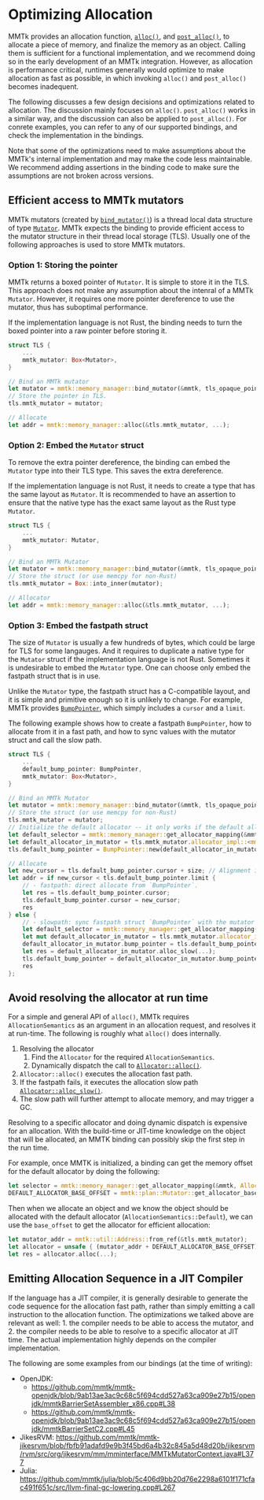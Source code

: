 # Optimizing Allocation

MMTk provides an allocation function, [`alloc()`](https://docs.mmtk.io/api/mmtk/memory_manager/fn.alloc.html),
and [`post_alloc()`](https://docs.mmtk.io/api/mmtk/memory_manager/fn.post_alloc.html), to allocate a piece of memory, and
finalize the memory as an object. Calling them is sufficient for a functional implementation, and we recommend doing
so in the early development of an MMTk integration. However, as allocation is performance critical, runtimes generally would
optimize to make allocation as fast as possible, in which invoking `alloc()` and `post_alloc()` becomes inadequent.

The following discusses a few design decisions and optimizations related to allocation. The discussion mainly focuses on `alloc()`.
`post_alloc()` works in a similar way, and the discussion can also be applied to `post_alloc()`.
For conrete examples, you can refer to any of our supported bindings, and check the implementation in the bindings.

Note that some of the optimizations need to make assumptions about the MMTk's internal implementation and may make the code less maintainable.
We recommend adding assertions in the binding code to make sure the assumptions are not broken across versions.

## Efficient access to MMTk mutators

MMTk mutators (created by [`bind_mutator()`](https://docs.mmtk.io/api/mmtk/memory_manager/fn.bind_mutator.html)) is a thread local data structure
of type [`Mutator`](https://docs.mmtk.io/api/mmtk/plan/struct.Mutator.html).
MMTk expects the binding to provide efficient access to the mutator structure in their thread local storage (TLS).
Usually one of the following approaches is used to store MMTk mutators.

### Option 1: Storing the pointer

MMTk returns a boxed pointer of `Mutator`. It is simple to store it in the TLS.
This approach does not make any assumption about the intenral of a MMTk `Mutator`. However, it requires one more pointer dereference
to use the mutator, thus has suboptimal performance.

If the implementation language is not Rust,
the binding needs to turn the boxed pointer into a raw pointer before storing it.

```rust
struct TLS {
    ...
    mmtk_mutator: Box<Mutator>,
}

// Bind an MMTk mutator
let mutator = mmtk::memory_manager::bind_mutator(&mmtk, tls_opaque_pointer);
// Store the pointer in TLS.
tls.mmtk_mutator = mutator;

// Allocate
let addr = mmtk::memory_manager::alloc(&tls.mmtk_mutator, ...);
```

### Option 2: Embed the `Mutator` struct

To remove the extra pointer dereference, the binding can embed the `Mutator` type into their TLS type. This saves the extra dereference.

If the implementation language is not Rust, it needs to create a type that has the same layout as `Mutator`. It is recommended to
have an assertion to ensure that the native type has the exact same layout as the Rust type `Mutator`.

```rust
struct TLS {
    ...
    mmtk_mutator: Mutator,
}

// Bind an MMTk Mutator
let mutator = mmtk::memory_manager::bind_mutator(&mmtk, tls_opaque_pointer);
// Store the struct (or use memcpy for non-Rust)
tls.mmtk_mutator = Box::into_inner(mutator);

// Allocator
let addr = mmtk::memory_manager::alloc(&tls.mmtk_mutator, ...);
```

### Option 3: Embed the fastpath struct

The size of `Mutator` is usually a few hundreds of bytes, which could be large for TLS for some langauges.
And it requires to duplicate a native type for the `Mutator` struct if the implementation language is not Rust.
Sometimes it is undesirable to embed the `Mutator` type. One can choose only embed the fastpath struct that is in use.

Unlike the `Mutator` type, the fastpath struct has a C-compatible layout, and it is simple and primitive enough
so it is unlikely to change. For example, MMTk provides [`BumpPointer`](https://docs.mmtk.io/api/mmtk/util/alloc/struct.BumpPointer.html),
which simply includes a `cursor` and a `limit`.

The following example shows how to create a fastpath `BumpPointer`, how to allocate from it in a fast path, and
how to sync values with the mutator struct and call the slow path.

```rust
struct TLS {
    ...
    default_bump_pointer: BumpPointer,
    mmtk_mutator: Box<Mutator>,
}

// Bind an MMTk Mutator
let mutator = mmtk::memory_manager::bind_mutator(&mmtk, tls_opaque_pointer);
// Store the struct (or use memcpy for non-Rust)
tls.mmtk_mutator = mutator;
// Initialize the default allocator -- it only works if the default allocator for the current plan is a bump pointer allocator.
let default_selector = mmtk::memory_manager::get_allocator_mapping(&mmtk, AllocationSemantics::Default);
let default_allocator_in_mutator = tls.mmtk_mutator.allocator_impl::<mmtk::util::alloc::BumpAllocator>(default_selector);
tls.default_bump_pointer = BumpPointer::new(default_allocator_in_mutator.bump_pointer.cursor, default_allocator_in_mutator.bump_pointer.limit);

// Allocate
let new_cursor = tls.default_bump_pointer.cursor + size; // Alignment is ignored.
let addr = if new_cursor < tls.default_bump_pointer.limit {
    // - fastpath: direct allocate from `BumpPointer`.
    let res = tls.default_bump_pointer.cursor;
    tls.default_bump_pointer.cursor = new_cursor;
    res
} else {
    // - slowpath: sync fastpath struct `BumpPointer` with the mutator
    let default_selector = mmtk::memory_manager::get_allocator_mapping(&mmtk, AllocationSemantics::Default);
    let mut default_allocator_in_mutator = tls.mmtk_mutator.allocator_impl_mut::<mmtk::util::alloc::BumpAllocator>(default_selector);
    default_allocator_in_mutator.bump_pointer = tls.default_bump_pointer;
    let res = default_allocator_in_mutator.alloc_slow(...);
    tls.default_bump_pointer = default_allocator_in_mutator.bump_pointer;
    res
};
```

## Avoid resolving the allocator at run time

For a simple and general API of `alloc()`, MMTk requires `AllocationSemantics` as an argument in an allocation request, and resolves it at run-time.
The following is roughly what `alloc()` does internally.

1. Resolving the allocator
    1. Find the `Allocator` for the required `AllocationSemantics`.
    2. Dynamically dispatch the call to [`Allocator::alloc()`](https://docs.mmtk.io/api/mmtk/util/alloc/trait.Allocator.html#tymethod.alloc).
2. `Allocator::alloc()` executes the allocation fast path.
3. If the fastpath fails, it executes the allocation slow path [`Allocator::alloc_slow()`](https://docs.mmtk.io/api/mmtk/util/alloc/trait.Allocator.html#method.alloc_slow).
4. The slow path will further attempt to allocate memory, and may trigger a GC.

Resolving to a specific allocator and doing dynamic dispatch is expensive for an allocation.
With the build-time or JIT-time knowledge on the object that will be allocated, an MMTK binding can possibly skip the first step in the run time.

For example, once MMTK is initialized, a binding can get the memory offset for the default allocator by doing the following:

```rust
let selector = mmtk::memory_manager::get_allocator_mapping(&mmtk, AllocationSemantics::Default);
DEFAULT_ALLOCATOR_BASE_OFFSET = mmtk::plan::Mutator::get_allocator_base_offset(selector);
```

Then when we allocate an object and we know the object should be allocated with the default allocator (`AllocationSemantics::Default`),
we can use the `base_offset` to get the allocator for efficient allocation:

```rust
let mutator_addr = mmtk::util::Address::from_ref(&tls.mmtk_mutator);
let allocator = unsafe { (mutator_addr + DEFAULT_ALLOCATOR_BASE_OFFSET).as_mut_ref::<BumpAllocator>() };
let res = allocator.alloc(...);
```

## Emitting Allocation Sequence in a JIT Compiler

If the language has a JIT compiler, it is generally desirable to generate the code sequence for the allocation fast path, rather
than simply emitting a call instruction to the allocation function. The optimizations we talked above are relevant as well: 1.
the compiler needs to be able to access the mutator, and 2. the compiler needs to be able to resolve to a specific allocator at
JIT time. The actual implementation highly depends on the compiler implementation.

The following are some examples from our bindings (at the time of writing):
* OpenJDK:
  * https://github.com/mmtk/mmtk-openjdk/blob/9ab13ae3ac9c68c5f694cdd527a63ca909e27b15/openjdk/mmtkBarrierSetAssembler_x86.cpp#L38
  * https://github.com/mmtk/mmtk-openjdk/blob/9ab13ae3ac9c68c5f694cdd527a63ca909e27b15/openjdk/mmtkBarrierSetC2.cpp#L45
* JikesRVM: https://github.com/mmtk/mmtk-jikesrvm/blob/fbfb91adafd9e9b3f45bd6a4b32c845a5d48d20b/jikesrvm/rvm/src/org/jikesrvm/mm/mminterface/MMTkMutatorContext.java#L377
* Julia: https://github.com/mmtk/julia/blob/5c406d9bb20d76e2298a6101f171cfac491f651c/src/llvm-final-gc-lowering.cpp#L267
